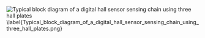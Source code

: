 ![Typical block diagram of a digital hall sensor sensing chain using three hall plates \label{Typical_block_diagram_of_a_digital_hall_sensor_sensing_chain_using_three_hall_plates.png}](./generated_images/border_Typical_block_diagram_of_a_digital_hall_sensor_sensing_chain_using_three_hall_plates.png)


